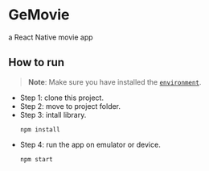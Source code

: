 # GeMovie
a React Native movie app

## How to run
>**Note**: Make sure you have installed the [`environment`](https://reactnative.dev/docs/set-up-your-environment).
* Step 1: clone this project.
* Step 2: move to project folder.
* Step 3: intall library.
    ```
    npm install
    ```
* Step 4: run the app on emulator or device.
    ```
    npm start
    ```
